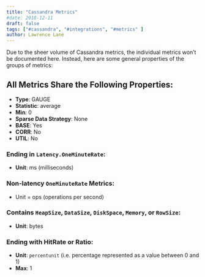 ```yaml
---
title: "Cassandra Metrics"
#date: 2018-12-11
draft: false
tags: ["#cassandra", "#integrations", "#metrics" ]
author: Lawrence Lane
---
```


Due to the sheer volume of Cassandra metrics, the individual metrics won’t be documented here. Instead, here are some general properties of the groups of metrics:

## All Metrics Share the Following Properties:
- **Type**: GAUGE
- **Statistic**: average
- **Min**: 0
- **Sparse Data Strategy**: None
- **BASE**: Yes
- **CORR**: No
- **UTIL**: No

### Ending in `Latency.OneMinuteRate`:
- **Unit**: ms (milliseconds)

### Non-latency `OneMinuteRate` Metrics:
- Unit = ops (operations per second)

### Contains `HeapSize`, `DataSize`, `DiskSpace`, `Memory`, or `RowSize`:
- **Unit**: bytes

### Ending with HitRate or Ratio:
- **Unit**:  `percentunit` (i.e. percentage represented as a value between 0 and 1)
- **Max**: 1

